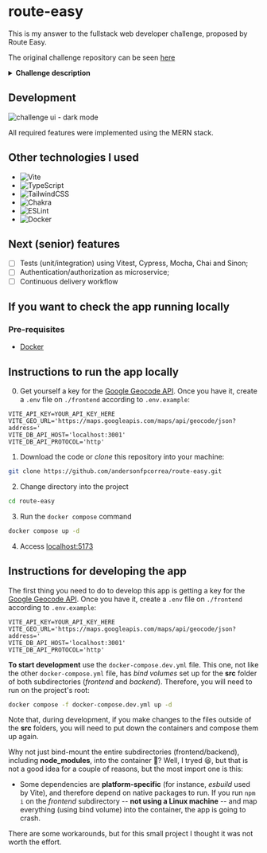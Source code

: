 # route-easy

This is my answer to the fullstack web developer challenge, proposed by Route Easy.

The original challenge repository can be seen [here](https://github.com/RoutEasy/challenge-fullstack)

<details><summary><strong>Challenge description</strong></summary>

## Description

The goal of the challenge is to build a fullstack application with a layout alike to the following:

![challenge ui](https://raw.githubusercontent.com/RoutEasy/challenge-fullstack/master/challenge.png)

The user of the app must be capable of signing-on clients through the form. Upon saving the form data, the map must be updated with a marker on the informed address. Also, a table must also be displayed with the clients' data, and be updated upon each new register. On each table row, there must be a button to delete the client's data (that must be removed from the table, map and database).

The _reset_ form button delete all deliveries from the database, map and table.

## Tech stack

The project is required to be built with the following tech stack (other libraries/tools could be used at the developer discretion):

- MERN stack (MongoDB, Express.js, React.js and Node.js);
- Mongoose;
- HTML and CSS;
- [Google Geocode API](https://developers.google.com/maps/documentation/geocoding/intro?hl=pt-br);
- [Leaflet](http://leafletjs.com/) to manipulate the map.

## API details

The delivery register must have the following fiels:

- Client's name
- Weight in _kg_
- Address:
  - Street
  - Number
  - Neighbourhood
  - Complement
  - City
  - State
  - Country
  - Geolocation
    - Latitude
    - Longitude

These data must be stored into a collection named _deliveries_. Note that the form has a single input field for the address: the user must fill his address in that single input. The address data must come from the Google API. Upon clicking the _search_ button, the _latitude_ and _longitude_ ui components (inputs) must be _disabled_ to the user. Upon clicking the _save_ button, the data must be persisted to the db, the form input fields must be reset and map and table must be updated. The _reset register_ button must delete all deleveries from db, map and table.

</details>

## Development

![challenge ui - dark mode](https://i.ibb.co/SNPG63V/Screenshot-from-2022-12-17-18-11-16.png)

All required features were implemented using the MERN stack.

## Other technologies I used

- ![Vite](https://img.shields.io/badge/vite-%23646CFF.svg?style=for-the-badge&logo=vite&logoColor=white)
- ![TypeScript](https://img.shields.io/badge/typescript-%23007ACC.svg?style=for-the-badge&logo=typescript&logoColor=white)
- ![TailwindCSS](https://img.shields.io/badge/tailwindcss-%2338B2AC.svg?style=for-the-badge&logo=tailwind-css&logoColor=white)
- ![Chakra](https://img.shields.io/badge/chakra-%234ED1C5.svg?style=for-the-badge&logo=chakraui&logoColor=white)
- ![ESLint](https://img.shields.io/badge/ESLint-4B3263?style=for-the-badge&logo=eslint&logoColor=white)
- ![Docker](https://img.shields.io/badge/docker-%230db7ed.svg?style=for-the-badge&logo=docker&logoColor=white)

## Next (senior) features

- [ ] Tests (unit/integration) using Vitest, Cypress, Mocha, Chai and Sinon;
- [ ] Authentication/authorization as microservice;
- [ ] Continuous delivery workflow

## If you want to check the app running locally

### Pre-requisites

- [Docker](https://docs.docker.com/get-docker/)

## Instructions to run the app locally

0. Get yourself a key for the [Google Geocode API](https://developers.google.com/maps/documentation/geocoding/intro?hl=pt-br). Once you have it, create a `.env` file on `./frontend` according to `.env.example`:

```.env
VITE_API_KEY=YOUR_API_KEY_HERE
VITE_GEO_URL='https://maps.googleapis.com/maps/api/geocode/json?address='
VITE_DB_API_HOST='localhost:3001'
VITE_DB_API_PROTOCOL='http'
```

1. Download the code or _clone_ this repository into your machine:

```bash
git clone https://github.com/andersonfpcorrea/route-easy.git
```

2. Change directory into the project

```bash
cd route-easy
```

3. Run the `docker compose` command

```bash
docker compose up -d
```

4. Access [localhost:5173](http://localhost:5173)

## Instructions for developing the app

The first thing you need to do to develop this app is getting a key for the [Google Geocode API](https://developers.google.com/maps/documentation/geocoding/intro?hl=pt-br). Once you have it, create a `.env` file on `./frontend` according to `.env.example`:

```.env
VITE_API_KEY=YOUR_API_KEY_HERE
VITE_GEO_URL='https://maps.googleapis.com/maps/api/geocode/json?address='
VITE_DB_API_HOST='localhost:3001'
VITE_DB_API_PROTOCOL='http'
```

**To start development** use the `docker-compose.dev.yml` file. This one, not like the other `docker-compose.yml` file, has _bind volumes_ set up for the **src** folder of both subdirectories (_frontend_ and _backend_). Therefore, you will need to run on the project's root:

```bash
docker compose -f docker-compose.dev.yml up -d
```

Note that, during development, if you make changes to the files outside of the **src** folders, you will need to put down the containers and compose them up again.

Why not just bind-mount the entire subdirectories (frontend/backend), including **node_modules**, into the container 🤔? Well, I tryed 😆, but that is not a good idea for a couple of reasons, but the most import one is this:

- Some dependencies are **platform-specific** (for instance, _esbuild_ used by Vite), and therefore depend on native packages to run. If you run `npm i` on the _frontend_ subdirectory -- **not using a Linux machine** -- and map everything (using bind volume) into the container, the app is going to crash.

There are some workarounds, but for this small project I thought it was not worth the effort.
